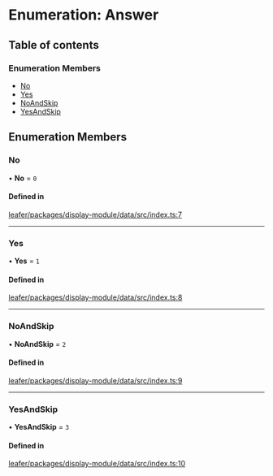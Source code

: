 # Enumeration: Answer

## Table of contents

### Enumeration Members

- [No](Answer.md#no)
- [Yes](Answer.md#yes)
- [NoAndSkip](Answer.md#noandskip)
- [YesAndSkip](Answer.md#yesandskip)

## Enumeration Members

### No

• **No** = ``0``

#### Defined in

[leafer/packages/display-module/data/src/index.ts:7](https://github.com/leaferjs/leafer/blob/a165a56/packages/display-module/data/src/index.ts#L7)

___

### Yes

• **Yes** = ``1``

#### Defined in

[leafer/packages/display-module/data/src/index.ts:8](https://github.com/leaferjs/leafer/blob/a165a56/packages/display-module/data/src/index.ts#L8)

___

### NoAndSkip

• **NoAndSkip** = ``2``

#### Defined in

[leafer/packages/display-module/data/src/index.ts:9](https://github.com/leaferjs/leafer/blob/a165a56/packages/display-module/data/src/index.ts#L9)

___

### YesAndSkip

• **YesAndSkip** = ``3``

#### Defined in

[leafer/packages/display-module/data/src/index.ts:10](https://github.com/leaferjs/leafer/blob/a165a56/packages/display-module/data/src/index.ts#L10)
